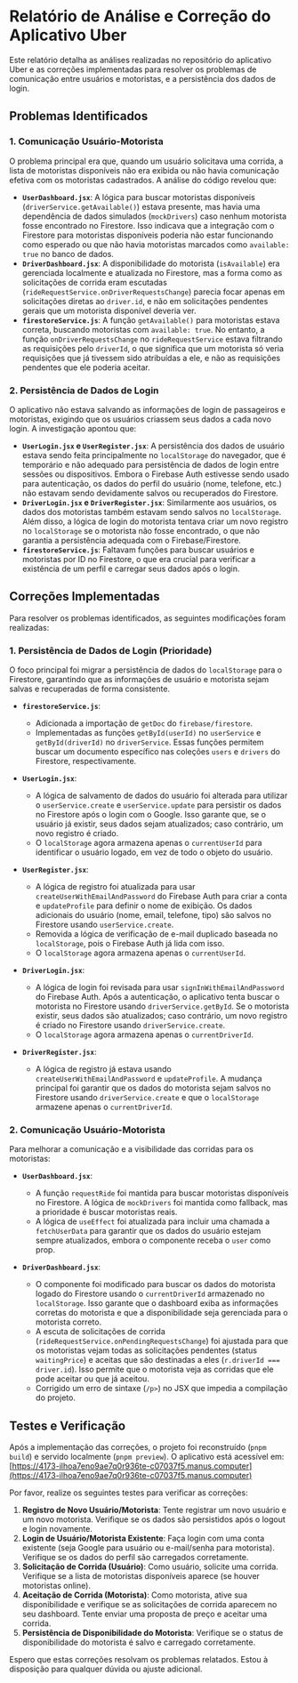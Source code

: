 # Relatório de Análise e Correção do Aplicativo Uber

Este relatório detalha as análises realizadas no repositório do aplicativo Uber e as correções implementadas para resolver os problemas de comunicação entre usuários e motoristas, e a persistência dos dados de login.

## Problemas Identificados

### 1. Comunicação Usuário-Motorista

O problema principal era que, quando um usuário solicitava uma corrida, a lista de motoristas disponíveis não era exibida ou não havia comunicação efetiva com os motoristas cadastrados. A análise do código revelou que:

- **`UserDashboard.jsx`**: A lógica para buscar motoristas disponíveis (`driverService.getAvailable()`) estava presente, mas havia uma dependência de dados simulados (`mockDrivers`) caso nenhum motorista fosse encontrado no Firestore. Isso indicava que a integração com o Firestore para motoristas disponíveis poderia não estar funcionando como esperado ou que não havia motoristas marcados como `available: true` no banco de dados.
- **`DriverDashboard.jsx`**: A disponibilidade do motorista (`isAvailable`) era gerenciada localmente e atualizada no Firestore, mas a forma como as solicitações de corrida eram escutadas (`rideRequestService.onDriverRequestsChange`) parecia focar apenas em solicitações diretas ao `driver.id`, e não em solicitações pendentes gerais que um motorista disponível deveria ver.
- **`firestoreService.js`**: A função `getAvailable()` para motoristas estava correta, buscando motoristas com `available: true`. No entanto, a função `onDriverRequestsChange` no `rideRequestService` estava filtrando as requisições pelo `driverId`, o que significa que um motorista só veria requisições que já tivessem sido atribuídas a ele, e não as requisições pendentes que ele poderia aceitar.

### 2. Persistência de Dados de Login

O aplicativo não estava salvando as informações de login de passageiros e motoristas, exigindo que os usuários criassem seus dados a cada novo login. A investigação apontou que:

- **`UserLogin.jsx` e `UserRegister.jsx`**: A persistência dos dados de usuário estava sendo feita principalmente no `localStorage` do navegador, que é temporário e não adequado para persistência de dados de login entre sessões ou dispositivos. Embora o Firebase Auth estivesse sendo usado para autenticação, os dados do perfil do usuário (nome, telefone, etc.) não estavam sendo devidamente salvos ou recuperados do Firestore.
- **`DriverLogin.jsx` e `DriverRegister.jsx`**: Similarmente aos usuários, os dados dos motoristas também estavam sendo salvos no `localStorage`. Além disso, a lógica de login do motorista tentava criar um novo registro no `localStorage` se o motorista não fosse encontrado, o que não garantia a persistência adequada com o Firebase/Firestore.
- **`firestoreService.js`**: Faltavam funções para buscar usuários e motoristas por ID no Firestore, o que era crucial para verificar a existência de um perfil e carregar seus dados após o login.

## Correções Implementadas

Para resolver os problemas identificados, as seguintes modificações foram realizadas:

### 1. Persistência de Dados de Login (Prioridade)

O foco principal foi migrar a persistência de dados do `localStorage` para o Firestore, garantindo que as informações de usuário e motorista sejam salvas e recuperadas de forma consistente.

- **`firestoreService.js`**: 
    - Adicionada a importação de `getDoc` do `firebase/firestore`.
    - Implementadas as funções `getById(userId)` no `userService` e `getById(driverId)` no `driverService`. Essas funções permitem buscar um documento específico nas coleções `users` e `drivers` do Firestore, respectivamente.

- **`UserLogin.jsx`**: 
    - A lógica de salvamento de dados do usuário foi alterada para utilizar o `userService.create` e `userService.update` para persistir os dados no Firestore após o login com o Google. Isso garante que, se o usuário já existir, seus dados sejam atualizados; caso contrário, um novo registro é criado.
    - O `localStorage` agora armazena apenas o `currentUserId` para identificar o usuário logado, em vez de todo o objeto do usuário.

- **`UserRegister.jsx`**: 
    - A lógica de registro foi atualizada para usar `createUserWithEmailAndPassword` do Firebase Auth para criar a conta e `updateProfile` para definir o nome de exibição. Os dados adicionais do usuário (nome, email, telefone, tipo) são salvos no Firestore usando `userService.create`.
    - Removida a lógica de verificação de e-mail duplicado baseada no `localStorage`, pois o Firebase Auth já lida com isso.
    - O `localStorage` agora armazena apenas o `currentUserId`.

- **`DriverLogin.jsx`**: 
    - A lógica de login foi revisada para usar `signInWithEmailAndPassword` do Firebase Auth. Após a autenticação, o aplicativo tenta buscar o motorista no Firestore usando `driverService.getById`. Se o motorista existir, seus dados são atualizados; caso contrário, um novo registro é criado no Firestore usando `driverService.create`.
    - O `localStorage` agora armazena apenas o `currentDriverId`.

- **`DriverRegister.jsx`**: 
    - A lógica de registro já estava usando `createUserWithEmailAndPassword` e `updateProfile`. A mudança principal foi garantir que os dados do motorista sejam salvos no Firestore usando `driverService.create` e que o `localStorage` armazene apenas o `currentDriverId`.

### 2. Comunicação Usuário-Motorista

Para melhorar a comunicação e a visibilidade das corridas para os motoristas:

- **`UserDashboard.jsx`**: 
    - A função `requestRide` foi mantida para buscar motoristas disponíveis no Firestore. A lógica de `mockDrivers` foi mantida como fallback, mas a prioridade é buscar motoristas reais.
    - A lógica de `useEffect` foi atualizada para incluir uma chamada a `fetchUserData` para garantir que os dados do usuário estejam sempre atualizados, embora o componente receba o `user` como prop.

- **`DriverDashboard.jsx`**: 
    - O componente foi modificado para buscar os dados do motorista logado do Firestore usando o `currentDriverId` armazenado no `localStorage`. Isso garante que o dashboard exiba as informações corretas do motorista e que a disponibilidade seja gerenciada para o motorista correto.
    - A escuta de solicitações de corrida (`rideRequestService.onPendingRequestsChange`) foi ajustada para que os motoristas vejam todas as solicitações pendentes (status `waitingPrice`) e aceitas que são destinadas a eles (`r.driverId === driver.id`). Isso permite que o motorista veja as corridas que ele pode aceitar ou que já aceitou.
    - Corrigido um erro de sintaxe (`/p>`) no JSX que impedia a compilação do projeto.

## Testes e Verificação

Após a implementação das correções, o projeto foi reconstruído (`pnpm build`) e servido localmente (`pnpm preview`). O aplicativo está acessível em: [https://4173-ilhoa7eno9ae7q0r936te-c07037f5.manus.computer](https://4173-ilhoa7eno9ae7q0r936te-c07037f5.manus.computer)

Por favor, realize os seguintes testes para verificar as correções:

1.  **Registro de Novo Usuário/Motorista**: Tente registrar um novo usuário e um novo motorista. Verifique se os dados são persistidos após o logout e login novamente.
2.  **Login de Usuário/Motorista Existente**: Faça login com uma conta existente (seja Google para usuário ou e-mail/senha para motorista). Verifique se os dados do perfil são carregados corretamente.
3.  **Solicitação de Corrida (Usuário)**: Como usuário, solicite uma corrida. Verifique se a lista de motoristas disponíveis aparece (se houver motoristas online).
4.  **Aceitação de Corrida (Motorista)**: Como motorista, ative sua disponibilidade e verifique se as solicitações de corrida aparecem no seu dashboard. Tente enviar uma proposta de preço e aceitar uma corrida.
5.  **Persistência de Disponibilidade do Motorista**: Verifique se o status de disponibilidade do motorista é salvo e carregado corretamente.

Espero que estas correções resolvam os problemas relatados. Estou à disposição para qualquer dúvida ou ajuste adicional.

